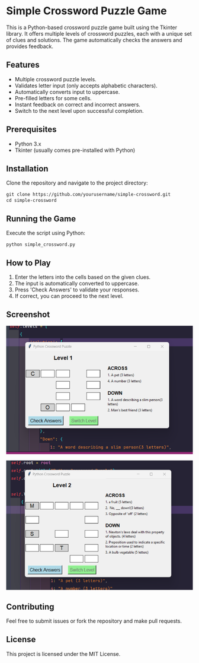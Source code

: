# Simple Crossword Puzzle Game

This is a Python-based crossword puzzle game built using the Tkinter library. It offers multiple levels of crossword puzzles, each with a unique set of clues and solutions. The game automatically checks the answers and provides feedback.

## Features

* Multiple crossword puzzle levels.
* Validates letter input (only accepts alphabetic characters).
* Automatically converts input to uppercase.
* Pre-filled letters for some cells.
* Instant feedback on correct and incorrect answers.
* Switch to the next level upon successful completion.

## Prerequisites

* Python 3.x
* Tkinter (usually comes pre-installed with Python)

## Installation

Clone the repository and navigate to the project directory:

```
git clone https://github.com/yourusername/simple-crossword.git
cd simple-crossword
```

## Running the Game

Execute the script using Python:

```
python simple_crossword.py
```

## How to Play

1. Enter the letters into the cells based on the given clues.
2. The input is automatically converted to uppercase.
3. Press 'Check Answers' to validate your responses.
4. If correct, you can proceed to the next level.

## Screenshot

![Crossword Puzzle UI](lavel1.png)

![Crossword Puzzle UI](lavel2.png)

## Contributing

Feel free to submit issues or fork the repository and make pull requests.

## License

This project is licensed under the MIT License.
